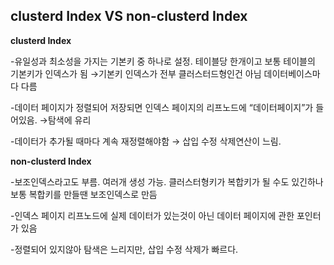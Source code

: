## clusterd Index VS non-clusterd Index

**clusterd Index**

-유일성과 최소성을 가지는 기본키 중 하나로 설정. 테이블당 한개이고 보통 테이블의 기본키가 인덱스가 됨 →기본키 인덱스가 전부 클러스터드형인건 아님 데이터베이스마다 다름

-데이터 페이지가 정렬되어 저장되면 인덱스 페이지의 리프노드에 “데이터페이지”가 들어있음. →탐색에 유리

-데이터가 추가될 때마다 계속 재정렬해야함 → 삽입 수정 삭제연산이 느림.

**non-clusterd Index**

-보조인덱스라고도 부름. 여러개 생성 가능. 클러스터형키가 복합키가 될 수도 있긴하나 보통 복합키를 만들땐 보조인덱스로 만듬

-인덱스 페이지 리프노드에 실제 데이터가 있는것이 아닌 데이터 페이지에 관한 포인터가 있음

-정렬되어 있지않아 탐색은 느리지만, 삽입 수정 삭제가 빠르다.
